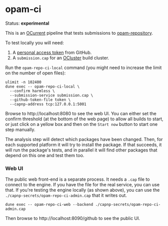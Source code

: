 # opam-ci

Status: **experimental**

This is an [OCurrent][] pipeline that tests submissions to [opam-repository][].

To test locally you will need:

1. A [personal access token][] from GitHub.
2. A `submission.cap` for an [OCluster][] build cluster.

Run the `opam-repo-ci-local` command
(you might need to increase the limit on the number of open files):

```
ulimit -n 102400
dune exec -- opam-repo-ci-local \
  --confirm harmless \
  --submission-service submission.cap \
  --github-token-file token \
  --capnp-address tcp:127.0.0.1:5001
```

Browse to http://localhost:8080 to see the web UI.
You can either set the confirm threshold (at the bottom of the web page) to allow all builds to start,
or just click on a yellow box and then on the `Start now` button to start one step manually.

The analysis step will detect which packages have been changed.
Then, for each supported platform it will try to install the package.
If that succeeds, it will run the package's tests, and in parallel it will find other packages that
depend on this one and test them too.

### Web UI

The public web front-end is a separate process.
It needs a `.cap` file to connect to the engine.
If you have the file for the real service, you can use that.
If you're testing the engine locally (as shown above), you can use the `./capnp-secrets/opam-repo-ci-admin.cap`
that it writes out.

```
dune exec -- opam-repo-ci-web --backend ./capnp-secrets/opam-repo-ci-admin.cap
```

Then browse to http://localhost:8090/github to see the public UI.

[personal access token]: https://github.com/settings/tokens
[OCurrent]: https://github.com/ocurrent/ocurrent
[OCluster]: https://github.com/ocurrent/ocluster
[opam-repository]: https://github.com/ocaml/opam-repository
